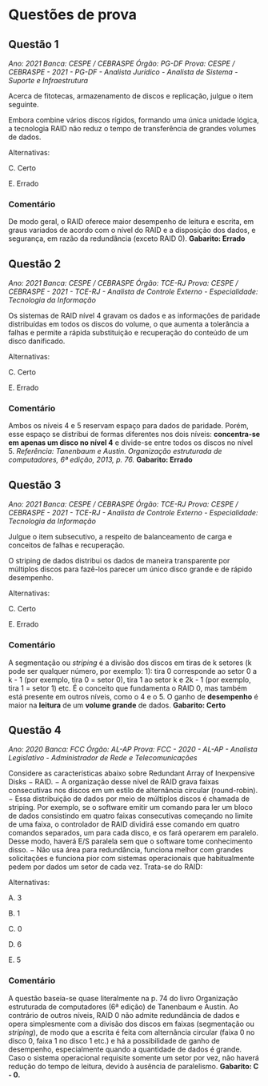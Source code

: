 # Questões de prova

## Questão 1

*Ano: 2021 Banca: CESPE / CEBRASPE Órgão: PG-DF Prova: CESPE / CEBRASPE - 2021 - PG-DF - Analista Jurídico - Analista de Sistema - Suporte e Infraestrutura*

Acerca de fitotecas, armazenamento de discos e replicação, julgue o item seguinte.

Embora combine vários discos rígidos, formando uma única unidade lógica, a tecnologia RAID não reduz o tempo de transferência de grandes volumes de dados.

Alternativas:

C. Certo

E. Errado

### Comentário

De modo geral, o RAID oferece maior desempenho de leitura e escrita, em graus variados de acordo com o nível do RAID e a disposição dos dados, e segurança, em razão da redundância (exceto RAID 0). **Gabarito: Errado**

## Questão 2

*Ano: 2021 Banca: CESPE / CEBRASPE Órgão: TCE-RJ Prova: CESPE / CEBRASPE - 2021 - TCE-RJ - Analista de Controle Externo - Especialidade: Tecnologia da Informação*

Os sistemas de RAID nível 4 gravam os dados e as informações de paridade distribuídas em todos os discos do volume, o que aumenta a tolerância a falhas e permite a rápida substituição e recuperação do conteúdo de um disco danificado.

Alternativas:

C. Certo

E. Errado

### Comentário

Ambos os níveis 4 e 5 reservam espaço para dados de paridade. Porém, esse espaço se distribui de formas diferentes nos dois níveis: **concentra-se em apenas um disco no nível 4** e divide-se entre todos os discos no nível 5. *Referência: Tanenbaum e Austin. Organização estruturada de computadores, 6ª edição, 2013, p. 76.* **Gabarito: Errado**

## Questão 3

*Ano: 2021 Banca: CESPE / CEBRASPE Órgão: TCE-RJ Prova: CESPE / CEBRASPE - 2021 - TCE-RJ - Analista de Controle Externo - Especialidade: Tecnologia da Informação*

Julgue o item subsecutivo, a respeito de balanceamento de carga e conceitos de falhas e recuperação.

O striping de dados distribui os dados de maneira transparente por múltiplos discos para fazê-los parecer um único disco grande e de rápido desempenho.

Alternativas:

C. Certo

E. Errado

### Comentário

A segmentação ou *striping* é a divisão dos discos em tiras de k setores (k pode ser qualquer número, por exemplo: 1): tira 0 corresponde ao setor 0 a k - 1 (por exemplo, tira 0 = setor 0), tira 1 ao setor k e 2k - 1 (por exemplo, tira 1 = setor 1) etc. É o conceito que fundamenta o RAID 0, mas também está presente em outros níveis, como o 4 e o 5. O ganho de **desempenho** é maior na **leitura** de um **volume grande** de dados. **Gabarito: Certo**

## Questão 4

*Ano: 2020 Banca: FCC Órgão: AL-AP Prova: FCC - 2020 - AL-AP - Analista Legislativo - Administrador de Rede e Telecomunicações*

Considere as características abaixo sobre Redundant Array of Inexpensive Disks − RAID.
− A organização desse nível de RAID grava faixas consecutivas nos discos em um estilo de alternância circular (round-robin).
− Essa distribuição de dados por meio de múltiplos discos é chamada de striping. Por exemplo, se o software emitir um comando para ler um bloco de dados consistindo em quatro faixas consecutivas começando no limite de uma faixa, o controlador de RAID dividirá esse comando em quatro comandos separados, um para cada disco, e os fará operarem em paralelo. Desse modo, haverá E/S paralela sem que o software tome conhecimento disso.
− Não usa área para redundância, funciona melhor com grandes solicitações e funciona pior com sistemas operacionais que habitualmente pedem por dados um setor de cada vez.
Trata-se do RAID:

Alternativas:

A. 3

B. 1

C. 0

D. 6

E. 5 

### Comentário

A questão baseia-se quase literalmente na p. 74 do livro Organização estruturada de computadores (6ª edição) de Tanenbaum e Austin. Ao contrário de outros níveis, RAID 0 não admite redundância de dados e opera simplesmente com a divisão dos discos em faixas (segmentação ou *striping*), de modo que a escrita é feita com alternância circular (faixa 0 no disco 0, faixa 1 no disco 1 etc.) e há a possibilidade de ganho de desempenho, especialmente quando a quantidade de dados é grande. Caso o sistema operacional requisite somente um setor por vez, não haverá redução do tempo de leitura, devido à ausência de paralelismo. **Gabarito: C - 0.**



